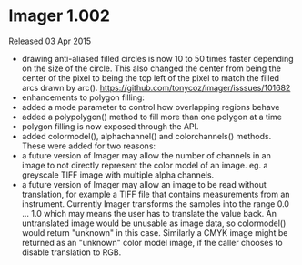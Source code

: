 # Imager 1.002

Released 03 Apr 2015

- drawing anti-aliased filled circles is now 10 to 50 times faster depending on the size of the circle. This also changed the center from being the center of the pixel to being the top left of the pixel to match the filled arcs drawn by arc(). https://github.com/tonycoz/imager/isssues/101682 
- enhancements to polygon filling: 
- added a mode parameter to control how overlapping regions behave 
- added a polypolygon() method to fill more than one polygon at a time 
- polygon filling is now exposed through the API. 
- added colormodel(), alphachannel() and colorchannels() methods. These were added for two reasons: 
- a future version of Imager may allow the number of channels in an image to not directly represent the color model of an image. eg. a greyscale TIFF image with multiple alpha channels. 
- a future version of Imager may allow an image to be read without translation, for example a TIFF file that contains measurements from an instrument. Currently Imager transforms the samples into the range 0.0 ... 1.0 which may means the user has to translate the value back. An untranslated image would be unusable as image data, so colormodel() would return "unknown" in this case. Similarly a CMYK image might be returned as an "unknown" color model image, if the caller chooses to disable translation to RGB.